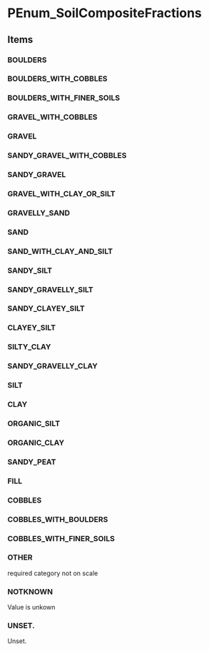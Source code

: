 # PEnum_SoilCompositeFractions


<!-- end of short definition -->
## Items

### BOULDERS


### BOULDERS_WITH_COBBLES


### BOULDERS_WITH_FINER_SOILS


### GRAVEL_WITH_COBBLES


### GRAVEL


### SANDY_GRAVEL_WITH_COBBLES


### SANDY_GRAVEL


### GRAVEL_WITH_CLAY_OR_SILT


### GRAVELLY_SAND


### SAND


### SAND_WITH_CLAY_AND_SILT


### SANDY_SILT


### SANDY_GRAVELLY_SILT


### SANDY_CLAYEY_SILT


### CLAYEY_SILT


### SILTY_CLAY


### SANDY_GRAVELLY_CLAY


### SILT


### CLAY


### ORGANIC_SILT


### ORGANIC_CLAY


### SANDY_PEAT


### FILL


### COBBLES


### COBBLES_WITH_BOULDERS


### COBBLES_WITH_FINER_SOILS


### OTHER
required category not on scale

### NOTKNOWN
Value is unkown

### UNSET.
Unset.
